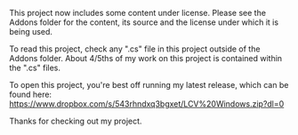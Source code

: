 This project now includes some content under license. Please see the Addons folder for the content, its source and the license under which it is being used.

To read this project, check any ".cs" file in this project outside of the Addons folder. About 4/5ths of my work on this project is contained within the ".cs" files.

To open this project, you're best off running my latest release, which can be found here: https://www.dropbox.com/s/543rhndxq3bgxet/LCV%20Windows.zip?dl=0

Thanks for checking out my project.